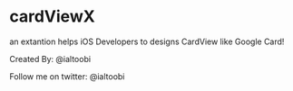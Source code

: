 # cardViewX

an extantion helps iOS Developers to designs CardView like Google Card!

Created By: @ialtoobi

Follow me on twitter: @ialtoobi
